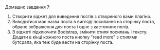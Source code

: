 Домашнє завдання 7:
1. Створити віджет для виведення постів з створеного вами плагіна.
2. Виводитися має назва поста в вигляді посилання на сторінку поста, обране зображення для поста і одне з кастомних полів.
3. В віджеті підключити Bootstrap, змінити стиля посилань і тексту. Додати в кінці кожного поста кнопку "read more" з стилями бутсрапа, яка теж буде вести на сторінку поста.




